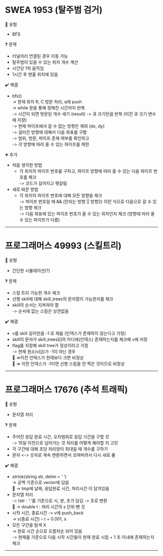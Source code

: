 # SWEA 1953 (탈주범 검거)
:pushpin: 유형  
* BFS  

:question: 문제  
* 터널끼리 연결된 경우 이동 가능    
* 탈주범이 있을 수 있는 위치 개수 계산    
* 시간당 1씩 움직임
* 1시간 후 맨홀 위치에 있음  

:heavy_check_mark: 해결  
* bfs()  
	-> 현재 위치 R, C 방문 처리, q에 push  
	-> while 문을 통해 정해진 시간까지 반복  
	-> 시간이 되면 방문된 개수 세기 (result)
	-> 큐 크기만큼 반복 (이전 큐 크기 변수에 저장)  
	-> 현재 파이프에서 갈 수 없는 방향은 제외 (dx, dy)  
	-> 걸러진 방향에 대해서 다음 좌표를 구함  
	-> 범위, 방문, 파이프 존재 여부를 확인하고  
	-> 각 방향에 따라 올 수 있는 파이프를 제한

:heavy_plus_sign: 추가
* 처음 생각한 방법  
  * 각 위치의 파이프 번호를 구하고, 파이프 방향에 따라 올 수 있는 다음 파이프 번호를 체크  
    -> 코드가 길어지고 헷갈림  
* 새로 바꾼 방법  
  * 각 위치의 파이프 번호에 대해 모든 방향을 체크  
    -> 파이프 번호일 때 && (안되는 방향 || 방향2) 이런 식으로 다음으로 갈 수 있는 방향 체크  
	-> 다음 좌표에 있는 파이프 번호가 올 수 있는 위치인지 체크 (방향에 따라 올 수 있는 파이프가 다름)  

---  

# 프로그래머스 49993 (스킬트리)
:pushpin: 유형  
* 간단한 시뮬레이션(?)  

:question: 문제  
* 스킬 트리 가능한 개수 체크  
* 선행 skill에 대해 skill_trees의 문자열이 가능한지를 체크  
* skill의 순서는 지켜져야 함  
	-> 순서에 없는 스킬은 상관없음  

:heavy_check_mark: 해결  
* v를 skill 길이만큼 -1 로 채움 (인덱스가 존재하지 않는다고 가정)  
* skill의 문자가 skill_trees[i]의 어디에(인덱스) 존재하는지를 체크해 v에 저장  
* flag를 지정해 skill tree가 정상이라고 가정  
	-> 현재 원소(v[j])가 -1이 아닌 경우  
		  =>이전 인덱스가 현재보다 크면 비정상  
		  => 이전 인덱스가 -1이면 선행 스킬을 안 찍은 것이므로 비정상  

---  

# 프로그래머스 17676 (추석 트래픽)
:pushpin: 유형  
* 문자열 처리  

:question: 문제  
* 주어진 응답 완료 시간, 오차범위로 응답 기간을 구할 것  
	-> 15일 이전으로 넘어가는 것 처리를 어떻게 해야할 지 고민  
* 각 구간에 대해 초당 처리양이 최대일 때 개수를 구하기  
* 문자 <-> 숫자로 계속 변환하면서 꼬여버려서 다시 새로 품  

:heavy_check_mark: 해결  
* strtok(string str, delim = ‘ ‘)  
	-> 공백 기준으로 vector에 담음    
	-> tmp에 날짜, 응답완료 시간, 처리시간 이 담겨있음    
* 문자열 처리  
	-> tstr : ‘:’를 기준으로 시, 분, 초가 담김 -> 초로 변환  
	-> double t : 처리 시간의 s 단위 뺀 것  
* 시작 시간, 종료시간 -> v에 push_back  
	-> s(종료 시간) – t + 0.001, s  
* 모든 구간을 탐색 X  
	-> 완료 시간 순으로 오름차순 되어 있음  
	-> 현재를 기준으로 다음 시작 시간들이 현재 완료 시점 + 1 초 이내에 존재하는지 체크  

---  
